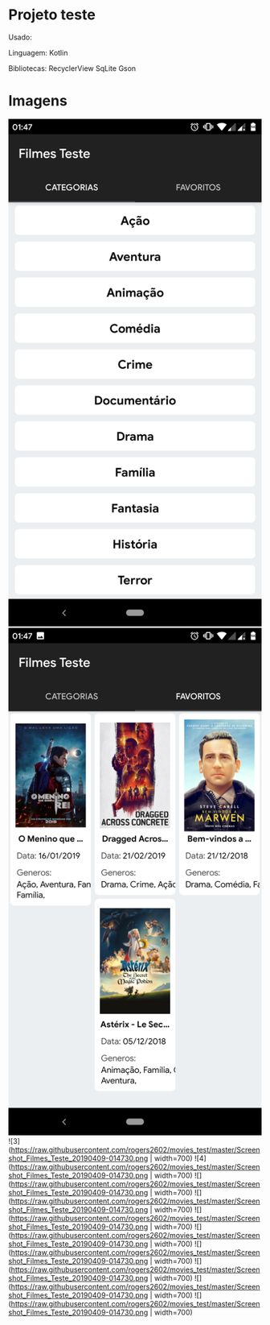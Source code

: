 # Projeto teste 

Usado:

Linguagem: Kotlin

Bibliotecas:
RecyclerView 
SqLite
Gson

# Imagens 

![1](https://raw.githubusercontent.com/rogers2602/movies_test/master/Screenshot_Filmes_Teste_20190409-014730.png)
![2](https://raw.githubusercontent.com/rogers2602/movies_test/master/Screenshot_Filmes_Teste_20190409-014733.png)
![3](https://raw.githubusercontent.com/rogers2602/movies_test/master/Screenshot_Filmes_Teste_20190409-014730.png | width=700)
![4](https://raw.githubusercontent.com/rogers2602/movies_test/master/Screenshot_Filmes_Teste_20190409-014730.png | width=700)
![](https://raw.githubusercontent.com/rogers2602/movies_test/master/Screenshot_Filmes_Teste_20190409-014730.png | width=700)
![](https://raw.githubusercontent.com/rogers2602/movies_test/master/Screenshot_Filmes_Teste_20190409-014730.png | width=700)
![](https://raw.githubusercontent.com/rogers2602/movies_test/master/Screenshot_Filmes_Teste_20190409-014730.png | width=700)
![](https://raw.githubusercontent.com/rogers2602/movies_test/master/Screenshot_Filmes_Teste_20190409-014730.png | width=700)
![](https://raw.githubusercontent.com/rogers2602/movies_test/master/Screenshot_Filmes_Teste_20190409-014730.png | width=700)
![](https://raw.githubusercontent.com/rogers2602/movies_test/master/Screenshot_Filmes_Teste_20190409-014730.png | width=700)
![](https://raw.githubusercontent.com/rogers2602/movies_test/master/Screenshot_Filmes_Teste_20190409-014730.png | width=700)
![](https://raw.githubusercontent.com/rogers2602/movies_test/master/Screenshot_Filmes_Teste_20190409-014730.png | width=700)
